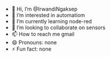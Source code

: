 - 👋 Hi, I’m @IrwandiNgaksep
- 👀 I’m interested in automatiom
- 🌱 I’m currently learning node-red
- 💞️ I’m looking to collaborate on sensors
- 📫 How to reach me gmail
- 😄 Pronouns: none
- ⚡ Fun fact: none

<!---
IrwandiNgaksep/IrwandiNgaksep is a ✨ special ✨ repository because its `README.md` (this file) appears on your GitHub profile.
You can click the Preview link to take a look at your changes.
--->
